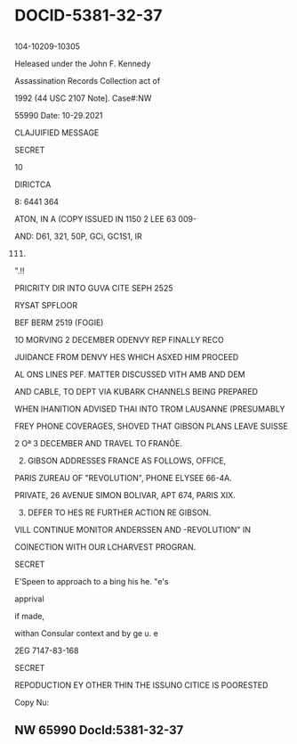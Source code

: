 # DOCID-5381-32-37

##
104-10209-10305

Heleased under the John F. Kennedy

Assassination Records Collection act of

1992 (44 USC 2107 Note]. Case#:NW

55990 Date: 10-29.2021

CLAJUIFIED MESSAGE

SECRET

10

DIRICTCA

8: 6441 364

ATON, IN A (COPY ISSUED IN 1150 2 LEE 63 009-

AND: D61, 321, 50P, GCi, GC1S1, IR

111.

".!!

PRICRITY DIR INTO GUVA CITE SEPH 2525

RYSAT SPFLOOR

BEF BERM 2519 (FOGIE)

1O MORVING 2 DECEMBER ODENVY REP FINALLY RECO

JUIDANCE FROM DENVY HES WHICH ASXED HIM PROCEED

AL ONS LINES PEF. MATTER DISCUSSED VITH AMB AND DEM

AND CABLE, TO DEPT VIA KUBARK CHANNELS BEING PREPARED

WHEN IHANITION ADVISED THAI INTO TROM LAUSANNE (PRESUMABLY

FREY PHONE COVERAGES, SHOVED THAT GIBSON PLANS LEAVE SUISSE

2 Oª 3 DECEMBER AND TRAVEL TO FRANÕE.

2. GIBSON ADDRESSES FRANCE AS FOLLOWS, OFFICE,

PARIS ZUREAU OF "REVOLUTION", PHONE ELYSEE 66-4A.

PRIVATE, 26 AVENUE SIMON BOLIVAR, APT 674, PARIS XIX.

3. DEFER TO HES RE FURTHER ACTION RE GIBSON.

VILL CONTINUE MONITOR ANDERSSEN AND -REVOLUTION" IN

COINECTION WITH OUR LCHARVEST PROGRAN.

SECRET

E'Speen to approach to a bing his he. "e's

apprival

if made,

withan Consular context and by ge u. e

2EG 7147-83-168

SECRET

REPODUCTION EY OTHER THIN THE ISSUNO CITICE IS POORESTED

Copy Nu:

NW 65990 Docld:5381-32-37
---

